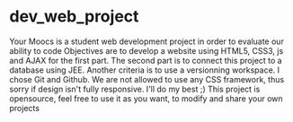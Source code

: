 dev_web_project
===============

Your Moocs is a student web development project in order to evaluate our ability to code
Objectives are to develop a website using HTML5, CSS3, js and AJAX for the first part.
The second part is to connect this project to a database using JEE.
Another criteria is to use a versionning workspace. I chose Git and Github.
We are not allowed to use any CSS framework, thus sorry if design isn't fully responsive. I'll do my best ;)
This project is opensource, feel free to use it as you want, to modify and share your own projects
